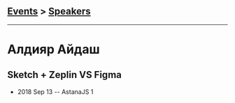 ## [Events](../README.md) > [Speakers](../speakers.md)
---

# Алдияр Айдаш

## Sketch + Zeplin VS Figma
- 2018 Sep 13 -- AstanaJS 1    
